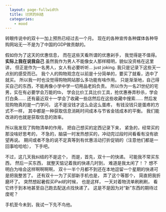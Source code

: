 ```yaml
---
  layout: page-fullwidth
  title: 讨厌的纠结
  categories:
    - mood
---
```


转眼传说中的双十一加上预热已经过去一个月。
现在的各种宣传各种媒体各种导购网站无一不是为了中国的GDP做贡献的。


假如你为了这天的优惠信息，
而在这些天看所谓的优惠剁手，
我觉得是不值得。
**实际上我在说我自己**
虽然我作为男人不能像女人那样精明，貌似没资格在这里讲，
但正是作为一名男人，女人有必要听听...
just joking. 我只是记录下这些天一点别的感受而已。
我个人的购物观念在以前是十分简单的，要买了就看，选中了就买。
所以我一时也没觉得购物网站那么多功能有啥作用。
只是渐渐地，自己得买自己的东西，不能再像小学中学一切用品老妈负责。
所以作为一名21世纪的宅男，实在有必要学会万能的tb，
学会比价工具比价工具，抢优惠券弄秒杀，学会打白条……
还有最近双十一学会了收藏一些店然后在这些收藏中搜索……
然后发现购物真的是一门学问，
这不是没钱才这么会这么蛋疼，
有钱没钱只是蛋疼的方式不一样，
其中都是一种获取信息消耗时间成本与节省金钱成本的平衡。
我们能改进的也就是获取信息的效率。

所以我发现了购物清单的作用，
把自己想买的定西记录下来，
紧急的，经常买的那没啥好思考的，
不急的，脑袋一时发热想买的，冲动完过段时间看看有没有欲望再说。
期间或者不急的说不定真等到有优惠活动打折促销的（注意他们都是一回事哈哈哈），
下手吧。


不过，这几天我纠结的不是这个，
而是，首先，双十一的快递。
可能我不常买东西，
然后一买东西，
就整天惦记着我的快递几时到，
难道是我太闲了！？
想不明白为啥会这样啊啊啊啊，
双十一半个月都不到还在本地逗留一个星期的快递可是把我整苦了。
还有双十一为了买部新手机也是，
弄了这个等那个，
简直把我折磨坏了。
突然想起暑假买iPad的时候，
也是这样，
一天对着物流单刷刷刷，
看它终于到本地甚至自己跑去配送点找快递了。
这是不是因为对“新”东西的期待过度呢？

手机至今未到，我试一下先不鸟他。
